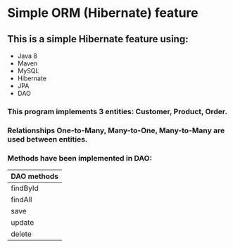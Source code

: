 # Simple ORM (Hibernate) feature

## This is a simple Hibernate feature using:
* Java 8
* Maven
* MySQL
* Hibernate
* JPA
* DAO

### This program implements 3 entities: Customer, Product, Order.
### Relationships One-to-Many, Many-to-One, Many-to-Many are used between entities.

### Methods have been implemented in DAO:

DAO methods|
------------|
 findById|
 findAll|
 save|
 update|
 delete|

